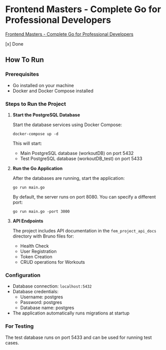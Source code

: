 # Frontend Masters - Complete Go for Professional Developers

[Frontend Masters - Complete Go for Professional Developers](https://frontendmasters.com/courses/complete-go)

[x] Done

## How To Run

### Prerequisites

- Go installed on your machine
- Docker and Docker Compose installed

### Steps to Run the Project

1. **Start the PostgreSQL Database**

   Start the database services using Docker Compose:

   ```
   docker-compose up -d
   ```

   This will start:

   - Main PostgreSQL database (workoutDB) on port 5432
   - Test PostgreSQL database (workoutDB_test) on port 5433

2. **Run the Go Application**

   After the databases are running, start the application:

   ```
   go run main.go
   ```

   By default, the server runs on port 8080. You can specify a different port:

   ```
   go run main.go -port 3000
   ```

3. **API Endpoints**

   The project includes API documentation in the `fem_project_api_docs` directory with Bruno files for:

   - Health Check
   - User Registration
   - Token Creation
   - CRUD operations for Workouts

### Configuration

- Database connection: `localhost:5432`
- Database credentials:
  - Username: postgres
  - Password: postgres
  - Database name: postgres
- The application automatically runs migrations at startup

### For Testing

The test database runs on port 5433 and can be used for running test cases.
